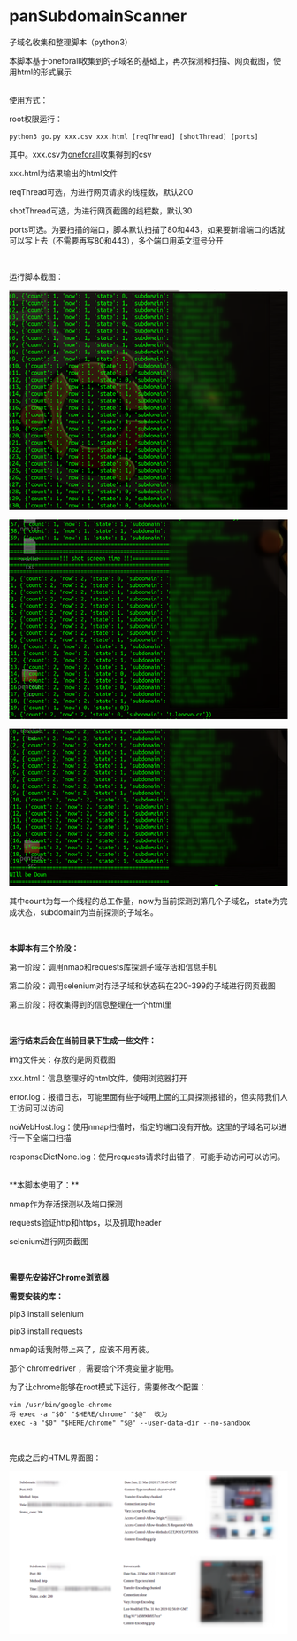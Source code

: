# panSubdomainScanner
子域名收集和整理脚本（python3）

本脚本基于oneforall收集到的子域名的基础上，再次探测和扫描、网页截图，使用html的形式展示

<br>
使用方式：

root权限运行：

```
python3 go.py xxx.csv xxx.html [reqThread] [shotThread] [ports]
```

其中。xxx.csv为[oneforall](https://github.com/shmilylty/OneForAll)收集得到的csv

xxx.html为结果输出的html文件

reqThread可选，为进行网页请求的线程数，默认200

shotThread可选，为进行网页截图的线程数，默认30

ports可选。为要扫描的端口，脚本默认扫描了80和443，如果要新增端口的话就可以写上去（不需要再写80和443），多个端口用英文逗号分开

<br>

运行脚本截图：

![](./image/1.png)

![](./image/2.png)

![](./image/3.png)

其中count为每一个线程的总工作量，now为当前探测到第几个子域名，state为完成状态，subdomain为当前探测的子域名。

<br>

**本脚本有三个阶段：**

第一阶段：调用nmap和requests库探测子域存活和信息手机

第二阶段：调用selenium对存活子域和状态码在200-399的子域进行网页截图

第三阶段：将收集得到的信息整理在一个html里



<br>

**运行结束后会在当前目录下生成一些文件：**

img文件夹：存放的是网页截图

xxx.html：信息整理好的html文件，使用浏览器打开

error.log：报错日志，可能里面有些子域用上面的工具探测报错的，但实际我们人工访问可以访问

noWebHost.log：使用nmap扫描时，指定的端口没有开放。这里的子域名可以进行一下全端口扫描

responseDictNone.log：使用requests请求时出错了，可能手动访问可以访问。



<br>
**本脚本使用了：**

nmap作为存活探测以及端口探测

requests验证http和https，以及抓取header

selenium进行网页截图

<br>

**需要先安装好Chrome浏览器**

**需要安装的库：**

pip3 install selenium

pip3 install requests

nmap的话我附带上来了，应该不用再装。

那个 chromedriver ，需要给个环境变量才能用。

为了让chrome能够在root模式下运行，需要修改个配置：

```
vim /usr/bin/google-chrome
将 exec -a "$0" "$HERE/chrome" "$@"  改为
exec -a "$0" "$HERE/chrome" "$@" --user-data-dir --no-sandbox
```

<br>

完成之后的HTML界面图：

![](./image/show.png)
